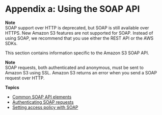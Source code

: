 # Appendix a: Using the SOAP API<a name="SOAPAPI3"></a>

**Note**  
 SOAP support over HTTP is deprecated, but SOAP is still available over HTTPS\. New Amazon S3 features are not supported for SOAP\. Instead of using SOAP, we recommend that you use either the REST API or the AWS SDKs\. 

This section contains information specific to the Amazon S3 SOAP API\. 

**Note**  
SOAP requests, both authenticated and anonymous, must be sent to Amazon S3 using SSL\. Amazon S3 returns an error when you send a SOAP request over HTTP\. 

**Topics**
+ [Common SOAP API elements](UsingSOAPOperations.md)
+ [Authenticating SOAP requests](SOAPAuthentication.md)
+ [Setting access policy with SOAP](SOAPAccessPolicy.md)